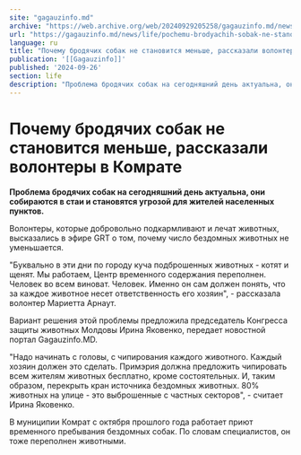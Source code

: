 ```yaml
---
site: "gagauzinfo.md"
archive: "https://web.archive.org/web/20240929205258/gagauzinfo.md/news/life/pochemu-brodyachih-sobak-ne-stanovitsya-menshe-rasskazali-volonteri-v-komrate"
url: "https://gagauzinfo.md/news/life/pochemu-brodyachih-sobak-ne-stanovitsya-menshe-rasskazali-volonteri-v-komrate"
language: ru
title: "Почему бродячих собак не становится меньше, рассказали волонтеры в Комрате"
publication: '[[Gagauzinfo]]'
published: '2024-09-26'
section: life
description: "Проблема бродячих собак на сегодняшний день актуальна, они собираются в стаи и становятся угрозой для жителей населенных пунктов."
---
```


# Почему бродячих собак не становится меньше, рассказали волонтеры в Комрате

**Проблема бродячих собак на сегодняшний день актуальна, они собираются в стаи и становятся угрозой для жителей населенных пунктов.**

Волонтеры, которые добровольно подкармливают и лечат животных, высказались в эфире GRT о том, почему число бездомных животных не уменьшается.

"Буквально в эти дни по городу куча подброшенных животных - котят и щенят. Мы работаем, Центр временного содержания переполнен. Человек во всем виноват. Человек. Именно он сам должен понять, что за каждое животное несет ответственность его хозяин", - рассказала волонтер Мариетта Арнаут.

Вариант решения этой проблемы предложила председатель Конгресса защиты животных Молдовы Ирина Яковенко, передает новостной портал Gagauzinfo.MD.

"Надо начинать с головы, с чипирования каждого животного. Каждый хозяин должен это сделать. Примэрия должна предложить чипировать всем жителям животных бесплатно, кроме состоятельных. И, таким образом, перекрыть кран источника бездомных животных. 80% животных на улице - это выброшенные с частных секторов", - считает Ирина Яковенко.

В муниципии Комрат с октября прошлого года работает приют временного пребывания бездомных собак. По словам специалистов, он тоже переполнен животными.